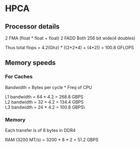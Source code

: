 # HPCA

## Processor details

2 FMA (float * float + float)
2 FADD
Both 256 bit wide(4 doubles)

Thus total flops = 4.2(Ghz) * ((2\*2\*4) + (4*2)) = 100.8 GFLOPS

## Memory speeds

### For Caches

Bandwidth = Bytes per cycle * Freq of CPU

L1 bandwidth = 64 * 4.2 = 268.8 GBPS\
L2 bandwidth = 32 * 4.2 = 134.4 GBPS\
L3 bandwidth = 24 * 4.2 = 100.8 GBPS\

### Memory

Each transfer is of 8 bytes in DDR4

RAM (3200 MT/s) = 3200 * 8 * 2 = 51.2 GBPS